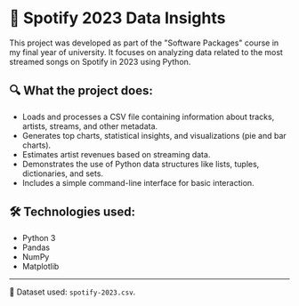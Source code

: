 # 🎵 Spotify 2023 Data Insights

This project was developed as part of the "Software Packages" course in my final year of university. It focuses on analyzing data related to the most streamed songs on Spotify in 2023 using Python.

## 🔍 What the project does:
- Loads and processes a CSV file containing information about tracks, artists, streams, and other metadata.
- Generates top charts, statistical insights, and visualizations (pie and bar charts).
- Estimates artist revenues based on streaming data.
- Demonstrates the use of Python data structures like lists, tuples, dictionaries, and sets.
- Includes a simple command-line interface for basic interaction.

## 🛠️ Technologies used:
- Python 3
- Pandas
- NumPy
- Matplotlib

---

📁 Dataset used: `spotify-2023.csv`.  
